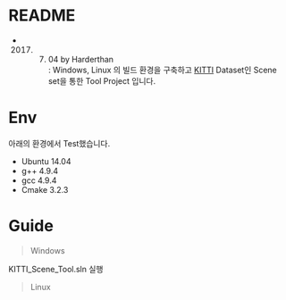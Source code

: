 # README  

- 2017. 07. 04 by Harderthan  
: Windows, Linux 의 빌드 환경을 구축하고 [KITTI](http://www.cvlibs.net/datasets/kitti/) Dataset인 Scene set을 통한 Tool Project 입니다.

# Env
아래의 환경에서 Test했습니다.

- Ubuntu 14.04
- g++ 4.9.4
- gcc 4.9.4
- Cmake 3.2.3

# Guide
> Windows  

KITTI_Scene_Tool.sln 실행

> Linux
